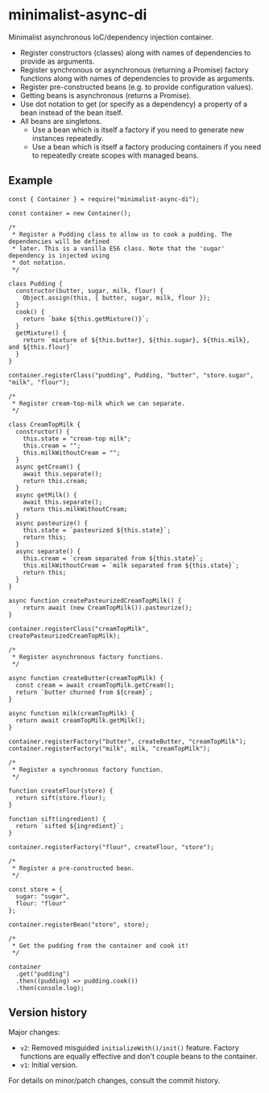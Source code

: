 # minimalist-async-di

Minimalist asynchronous IoC/dependency injection container.

 * Register constructors (classes) along with names of dependencies to provide as arguments.
 * Register synchronous or asynchronous (returning a Promise) factory functions along with names of dependencies to provide as arguments.
 * Register pre-constructed beans (e.g. to provide configuration values).
 * Getting beans is asynchronous (returns a Promise).
 * Use dot notation to get (or specify as a dependency) a property of a bean instead of the bean itself.
 * All beans are singletons.
   * Use a bean which is itself a factory if you need to generate new instances repeatedly.
   * Use a bean which is itself a factory producing containers if you need to repeatedly create scopes with managed beans.

## Example

```
const { Container } = require("minimalist-async-di");

const container = new Container();

/*
 * Register a Pudding class to allow us to cook a pudding. The dependencies will be defined
 * later. This is a vanilla ES6 class. Note that the 'sugar' dependency is injected using
 * dot notation.
 */

class Pudding {
  constructor(butter, sugar, milk, flour) {
    Object.assign(this, { butter, sugar, milk, flour });
  }
  cook() {
    return `bake ${this.getMixture()}`;
  }
  getMixture() {
    return `mixture of ${this.butter}, ${this.sugar}, ${this.milk}, and ${this.flour}`
  }
}

container.registerClass("pudding", Pudding, "butter", "store.sugar", "milk", "flour");

/*
 * Register cream-top-milk which we can separate.
 */

class CreamTopMilk {
  constructor() {
    this.state = "cream-top milk";
    this.cream = "";
    this.milkWithoutCream = "";
  }
  async getCream() {
    await this.separate();
    return this.cream;
  }
  async getMilk() {
    await this.separate();
    return this.milkWithoutCream;
  }
  async pasteurize() {
    this.state = `pasteurized ${this.state}`;
    return this;
  }
  async separate() {
    this.cream = `cream separated from ${this.state}`;
    this.milkWithoutCream = `milk separated from ${this.state}`;
    return this;
  }
}

async function createPasteurizedCreamTopMilk() {
	return await (new CreamTopMilk()).pasteurize();
}

container.registerClass("creamTopMilk", createPasteurizedCreamTopMilk);

/*
 * Register asynchronous factory functions.
 */

async function createButter(creamTopMilk) {
  const cream = await creamTopMilk.getCream();
  return `butter churned from ${cream}`;
}

async function milk(creamTopMilk) {
  return await creamTopMilk.getMilk();
}

container.registerFactory("butter", createButter, "creamTopMilk");
container.registerFactory("milk", milk, "creamTopMilk");

/*
 * Register a synchronous factory function.
 */

function createFlour(store) {
  return sift(store.flour);
}

function sift(ingredient) {
  return `sifted ${ingredient}`;
}

container.registerFactory("flour", createFlour, "store");

/*
 * Register a pre-constructed bean.
 */

const store = {
  sugar: "sugar",
  flour: "flour"
};

container.registerBean("store", store);

/*
 * Get the pudding from the container and cook it!
 */

container
  .get("pudding")
  .then((pudding) => pudding.cook())
  .then(console.log);
```

## Version history

Major changes:

 * `v2`: Removed misguided `initializeWith()/init()` feature. Factory functions are equally effective and don't couple beans to the container.
 * `v1`: Initial version.

For details on minor/patch changes, consult the commit history.
